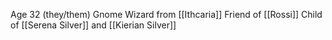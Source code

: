 Age 32 (they/them)
Gnome Wizard from [[Ithcaria]]
Friend of [[Rossi]]
Child of [[Serena Silver]] and [[Kierian Silver]]

